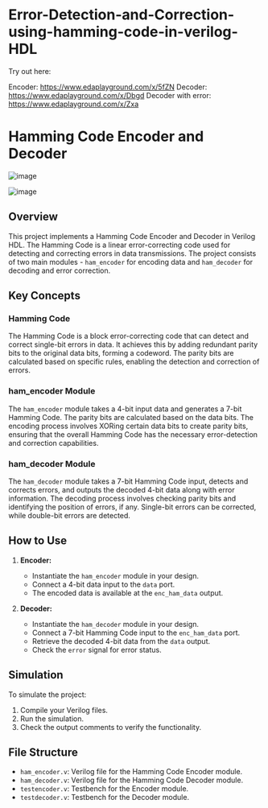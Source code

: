 # Error-Detection-and-Correction-using-hamming-code-in-verilog-HDL
Try out here:
 
Encoder: https://www.edaplayground.com/x/5fZN
Decoder: https://www.edaplayground.com/x/Dbgd
Decoder with error: https://www.edaplayground.com/x/Zxa

# Hamming Code Encoder and Decoder
![image](https://github.com/Tabrez-dev/Error-Detection-and-Correction-using-hamming-code-in-verilog-HDL/assets/75200693/1394be69-a057-44f8-95dd-c58c89b62248)

![image](https://github.com/Tabrez-dev/Error-Detection-and-Correction-using-hamming-code-in-verilog-HDL/assets/75200693/8e28e88d-a5f5-4a31-ae55-a4c64de45918)
## Overview

This project implements a Hamming Code Encoder and Decoder in Verilog HDL. The Hamming Code is a linear error-correcting code used for detecting and correcting errors in data transmissions. The project consists of two main modules - `ham_encoder` for encoding data and `ham_decoder` for decoding and error correction.

## Key Concepts

### Hamming Code

The Hamming Code is a block error-correcting code that can detect and correct single-bit errors in data. It achieves this by adding redundant parity bits to the original data bits, forming a codeword. The parity bits are calculated based on specific rules, enabling the detection and correction of errors.

### ham_encoder Module

The `ham_encoder` module takes a 4-bit input data and generates a 7-bit Hamming Code. The parity bits are calculated based on the data bits. The encoding process involves XORing certain data bits to create parity bits, ensuring that the overall Hamming Code has the necessary error-detection and correction capabilities.

### ham_decoder Module

The `ham_decoder` module takes a 7-bit Hamming Code input, detects and corrects errors, and outputs the decoded 4-bit data along with error information. The decoding process involves checking parity bits and identifying the position of errors, if any. Single-bit errors can be corrected, while double-bit errors are detected.

## How to Use

1. **Encoder:**

   - Instantiate the `ham_encoder` module in your design.
   - Connect a 4-bit data input to the `data` port.
   - The encoded data is available at the `enc_ham_data` output.

2. **Decoder:**

   - Instantiate the `ham_decoder` module in your design.
   - Connect a 7-bit Hamming Code input to the `enc_ham_data` port.
   - Retrieve the decoded 4-bit data from the `data` output.
   - Check the `error` signal for error status.

## Simulation

To simulate the project:

1. Compile your Verilog files.
2. Run the simulation.
3. Check the output comments to verify the functionality.

## File Structure

- `ham_encoder.v`: Verilog file for the Hamming Code Encoder module.
- `ham_decoder.v`: Verilog file for the Hamming Code Decoder module.
- `testencoder.v`: Testbench for the Encoder module.
- `testdecoder.v`: Testbench for the Decoder module.



